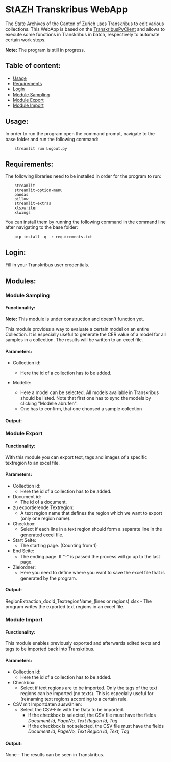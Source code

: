 # StAZH Transkribus WebApp
The State Archives of the Canton of Zurich uses Transkribus to edit various collections. This WebApp is based on the [TranskribusPyClient](https://github.com/Transkribus/TranskribusPyClient) and allows to execute some functions in Transkribus in batch, respectively to automate certain work steps.

**Note:** The program is still in progress.

## Table of content:
- [Usage](#usage)
- [Requirements](#requirements)
- [Login](#login)
- [Module Sampling](#module-sampling)
- [Module Export](#module-export)
- [Module Import](#module-import)

## Usage:

In order to run the program open the command prompt, navigate to the base folder and run the following command:

```
	streamlit run Logout.py
```

## Requirements:

The following libraries need to be installed in order for the program to run:

```
	streamlit
	streamlit-option-menu
	pandas
	pillow
	streamlit-extras
	xlsxwriter
	xlwings
```

You can install them by running the following command in the command line after navigating to the base folder:

```
	pip install -q -r requirements.txt
```
## Login:

Fill in your Transkribus user credentials. 

## Modules:

### Module Sampling

#### Functionality:

**Note:** This module is under construction and doesn't function yet.

This module provides a way to evaluate a certain model on an entire Collection. It is especially useful to generate the CER value of a model for all samples in a collection. The results will be written to an excel file.

#### Parameters:

- Collection id:
	- Here the id of a collection has to be added.

- Modelle:
	- Here a model can be selected. All models available in Transkribus should be listed.
	  Note that first one has to sync the models by clicking "Modelle abrufen".
	- One has to confirm, that one choosed a sample collection

#### Output:


### Module Export

#### Functionality:

With this module you can export text, tags and images of a specific textregion to an excel file.

#### Parameters:

- Collection id:
	- Here the id of a collection has to be added.
- Document id:
	- The id of a document.
- zu exportierende Textregion:
	- A text region name that defines the region which we want to export (only one region name).
- Checkbox:
	- Select if each line in a text region should form a separate line in the generated excel file.
- Start Seite:
	- The starting page. (Counting from 1)
- End Seite:
	- The ending page. If "-" is passed the process will go up to the last page.
- Zielordner:
	- Here you need to define where you want to save the excel file that is generated by the program.

#### Output:

RegionExtraction_docId_TextregionName_(lines or regions).xlsx - The program writes the exported text regions in an excel file.

### Module Import 

#### Functionality:

This module enables previously exported and afterwards edited texts and tags to be imported back into Transkribus.

#### Parameters:

- Collection id:
	- Here the id of a collection has to be added.
- Checkbox:
	- Select if text regions are to be imported. Only the tags of the text regions can be imported (no texts). This is especially useful for (re)naming text regions according to a certain rule.
- CSV mit Importdaten auswählen:
	- Select the CSV-File with the Data to be imported. 
	  	- If the checkbox is selected, the CSV file must have the fields *Document Id, PageNo, Text Region Id, Tag*
	  	- If the checkbox is not selected, the CSV file must have the fields *Document Id, PageNo, Text Region Id, Text, Tag*
#### Output:

None - The results can be seen in Transkribus.

